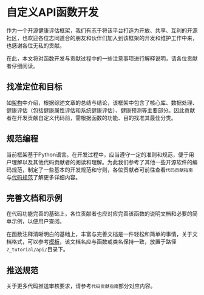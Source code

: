 # 自定义API函数开发

作为一个开源健康评估框架，我们有志于将该平台打造为开放、共享、互利的开源社区，也欢迎各位志同道合的朋友和伙伴们加入到该框架的开发和维护工作中来，也感谢各位无私的贡献。

在此，本文将对函数开发与贡献过程中的一些注意事项进行解释说明，请各位贡献者仔细阅读。

## 找准定位和目标

如[架构](../1_introduction/what.html#架构)中介绍，根据综述文章的总结与结论，该框架中包含了核心库、数据处理、健康评估（包括健康属性评估和系统健康评估）、健康预测等主要部分。因此贡献者在开发贡献自定义代码前，需根据函数的功能、目的找准其最佳分类。

## 规范编程

当前框架基于Python语言。在开发过程中，应当遵守一定的准则和规范，便于用户理解以及其他代码贡献者的阅读和理解。为此我们参考了其他一些开源软件的编码规范，制定了一些基本的开发规范和守则，各位贡献者可前往查看`代码贡献指南`与[代码规范](./style.html)了解更多详细内容。

## 完善文档和示例

在代码功能完善的基础上，各位贡献者也应对应完善该函数的说明文档和必要的简单示例，以便用户查阅。

在函数注释清晰明白的基础上，丰富与完善文档是一件轻松和简单的事情，关于文档格式，可以参考[模板](../2_tutorial/)，该文档名应与函数或类名保持一致，放置于路径`2_tutorial/api/`目录下。

## 推送规范

关于更多代码推送审核要求，请参考`代码贡献指南`部分对应内容。
